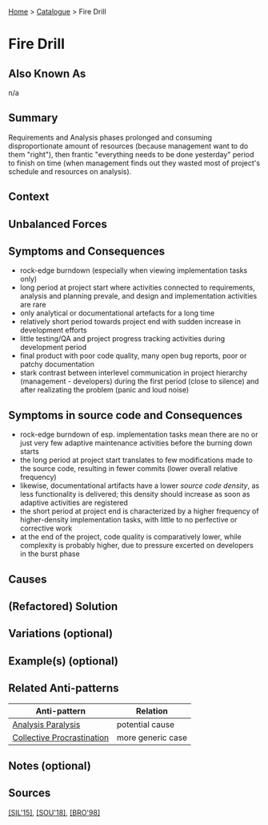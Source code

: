 [Home](../README.md) > [Catalogue](../Antipatterns_catalogue.md) > Fire Drill

# Fire Drill

## Also Known As

n/a

## Summary

Requirements and Analysis phases prolonged and consuming disproportionate amount of resources (because management want to do them "right"), then frantic "everything needs to be done yesterday" period to finish on time (when management finds out they wasted most of project's schedule and resources on analysis).

## Context

## Unbalanced Forces

## Symptoms and Consequences
 - rock-edge burndown (especially when viewing implementation tasks only)
 - long period at project start where activities connected to requirements, analysis and planning prevale, and design and implementation activities are rare
 - only analytical or documentational artefacts for a long time
 - relatively short period towards project end with sudden increase in development efforts 
 - little testing/QA and project progress tracking activities during development period
 - final product with poor code quality, many open bug reports, poor or patchy documentation 
 - stark contrast between interlevel communication in project hierarchy (management - developers) during the first period (close to silence) and after realizating the problem (panic and loud noise)

## Symptoms in source code and Consequences
 - rock-edge burndown of esp. implementation tasks mean there are no or just very few adaptive maintenance activities before the burning down starts
 - the long period at project start translates to few modifications made to the source code, resulting in fewer commits (lower overall relative frequency)
 - likewise, documentational artifacts have a lower _source code density_, as less functionality is delivered; this density should increase as soon as adaptive activities are registered
 - the short period at project end is characterized by a higher frequency of higher-density implementation tasks, with little to no perfective or corrective work
 - at the end of the project, code quality is comparatively lower, while complexity is probably higher, due to pressure excerted on developers in the burst phase

## Causes

## (Refactored) Solution

## Variations (optional) 

## Example(s) (optional) 

## Related Anti-patterns

|Anti-pattern  | Relation |
|--|--|
| [Analysis Paralysis](Analysis_Paralysis.md) | potential cause |
| [Collective Procrastination](Collective_Procrastination.md) | more generic case |

## Notes (optional)

## Sources
[[SIL'15]](../References.md), [[SOU'18]](../References.md), [[BRO'98]](../References.md)
